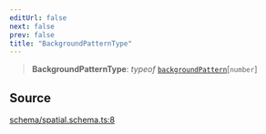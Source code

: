 ```yaml
---
editUrl: false
next: false
prev: false
title: "BackgroundPatternType"
---
```


> **BackgroundPatternType**: *typeof* [`backgroundPattern`](../variables/backgroundPattern.md)\[`number`\]

## Source

[schema/spatial.schema.ts:8](https://github.com/nodenogg-in/alpha-p2p/blob/bce45d3dc78f9a00957a766d70c8bb1a066ebf43/packages/infinitykit/src/schema/spatial.schema.ts#L8)
